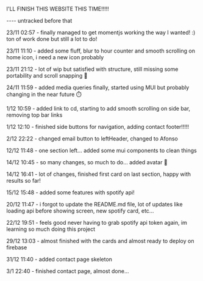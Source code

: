 I'LL FINISH THIS WEBSITE THIS TIME!!!!!

---- untracked before that

23/11 02:57 - finally managed to get momentjs working the way I wanted! :) ton of work done but still a lot to do!

23/11 11:10 - added some fluff, blur to hour counter and smooth scrolling on home icon, i need a new icon probably

23/11 21:12 - lot of wip but satisfied with structure, still missing some portability and scroll snapping 🐙

24/11 11:59 - added media queries finally, started using MUI but probably changing in the near future ⏱️

1/12 10:59 - added link to cd, starting to add smooth scrolling on side bar, removing top bar links

1/12 12:10 - finished side buttons for navigation, adding contact footer!!!!!

2/12 22:22 - changed email button to leftHeader, changed to Afonso

12/12 11:48 - one section left... added some mui components to clean things

14/12 10:45 - so many changes, so much to do... added avatar 🤖

14/12 16:41 - lot of changes, finished first card on last section, happy with results so far!

15/12 15:48 - added some features with spotify api!

20/12 11:47 - i forgot to update the README.md file, lot of updates like loading api before showing screen, new spotify card, etc...

22/12 19:51 - feels good never having to grab spotify api token again, im learning so much doing this project

29/12 13:03 - almost finished with the cards and almost ready to deploy on firebase

31/12 11:40 - added contact page skeleton

3/1 22:40 - finished contact page, almost done...
